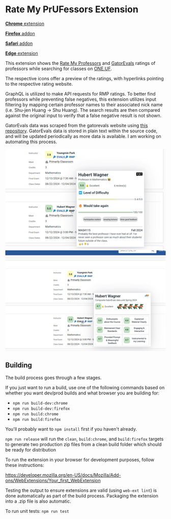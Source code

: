 # Rate My PrUFessors Extension

[**Chrome** extension][link-chrome] 

[**Firefox** addon][link-firefox] 

[**Safari** addon][link-safari]

[**Edge** extension][link-chrome]


This extension shows the [Rate My Professors](https://www.ratemyprofessors.com/) and [GatorEvals](https://gatorevals.aa.ufl.edu/public-results/) ratings of professors while searching for classes on [ONE.UF](https://one.uf.edu/soc/).

The respective icons offer a preview of the ratings, with hyperlinks pointing to the respective rating website.

GraphQL is utilized to make API requests for RMP ratings. To better find professors while preventing false negatives, this extension utilizes input filtering by mapping certain professor names to their associated nick name (i.e. Shu-jen Huang -> Shu Huang). The search results are then compared against the original input to verify that a false negative result is not shown.

GatorEvals data was scraped from the gatorevals website using [this repository](https://github.com/jereme-yang/gatorevals-scraper). GatorEvals data is stored in plain text within the source code, and will be updated periodically as more data is available. I am working on automating this process.

![Screenshot](images/screenshot1.png)
![Screenshot](images/screenshot2.png)

[link-chrome]: https://chrome.google.com/webstore/detail/aabhhefmldjjhcnacbpgooeanamkallk "Version published on Chrome Web Store"
[link-firefox]: https://addons.mozilla.org/firefox/downloads/file/4307708/rate_my_prufessors-2.0.5.xpi "Version for Mozilla Add-ons (private)"
[link-safari]: https://TODO.com "Version for Apple Safari"


## Building

The build process goes through a few stages.

If you just want to run a build, use one of the following commands based on whether you want dev/prod builds and what browser you are building for:
- `npm run build-dev:chrome`
- `npm run build-dev:firefox`
- `npm run build:chrome`
- `npm run build:firefox`

You'll probably want to `npm install` first if you haven't already.

`npm run release` will run the `clean`, `build:chrome`, and `build:firefox` targets to generate two production zip files from a clean build folder which should be ready for distribution

To run the extension in your browser for development purposes, follow these instructions:

https://developer.mozilla.org/en-US/docs/Mozilla/Add-ons/WebExtensions/Your_first_WebExtension

Testing the output to ensure extensions are valid (using `web-ext lint`) is done automatically as part of the build process. Packaging the extension into a .zip file is also automatic.

To run unit tests: `npm run test`